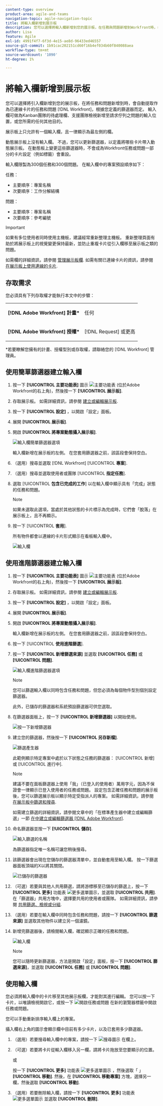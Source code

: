 ```yaml
---
content-type: overview
product-area: agile-and-teams
navigation-topic: agile-navigation-topic
title: 將輸入欄新增到展示板
description: 您可以選擇將輸入欄新增到您的展示板，在任務與問題新增到Workfront時，根據您定義的篩選器自動提取作為連線卡片。
author: Lisa
feature: Agile
exl-id: 4991f4f7-6f3d-4e15-ae8d-96433ed46557
source-git-commit: 1b91cac202151cd60f16b4ef034b60f840088aea
workflow-type: tm+mt
source-wordcount: '1090'
ht-degree: 1%

---
```


# 將輸入欄新增到展示板

您可以選擇將引入欄新增到您的展示板，在將任務和問題新增到時，會自動提取作為已連線卡片的任務和問題 [!DNL Workfront]，根據您定義的篩選器而定。 輸入欄可做為Kanban團隊的待處理欄、支援團隊檢視新增至請求佇列之問題的輸入位置，或您所需的任何其他目的。

展示板上只允許有一個輸入欄，且一律顯示為最左側的欄。

動態展示板上沒有輸入欄。 不過，您可以更新篩選器，以定義將哪些卡片帶入動態展示板。 在動態板上變更這些篩選器時，不會成為Workfront任務或問題一部分的卡片設定（例如標籤）會重設。

輸入欄限製為300個任務和300個問題。 在輸入欄中的專案預設順序如下：

任務：

* 主要順序：專案名稱
* 次要順序：工作分解結構

問題：

* 主要順序：專案名稱
* 次要順序：參考編號

>[!IMPORTANT]
>
>如果有多位使用者同時使用主機板，建議經常重新整理主機板。 重新整理頁面有助於將展示板上的視覺變更保持最新，並防止重複卡片從引入欄移至展示板之類的問題。

如需欄的詳細資訊，請參閱 [管理展示板欄](/help/quicksilver/agile/get-started-with-boards/manage-board-columns.md). 如需有關已連線卡片的資訊，請參閱 [在展示板上使用連線的卡片](/help/quicksilver/agile/get-started-with-boards/connected-cards.md).

## 存取需求

您必須具有下列存取權才能執行本文中的步驟：

<table style="table-layout:auto"> 
 <col> 
 </col> 
 <col> 
 </col> 
 <tbody> 
  <tr> 
   <td role="rowheader"><strong>[!DNL Adobe Workfront] 計畫*</strong></td> 
   <td> <p>任何</p> </td> 
  </tr> 
  <tr> 
   <td role="rowheader"><strong>[!DNL Adobe Workfront] 授權*</strong></td> 
   <td> <p>[!DNL Request] 或更高</p> </td> 
  </tr> 
 </tbody> 
</table>

&#42;若要瞭解您擁有的計畫、授權型別或存取權，請聯絡您的 [!DNL Workfront] 管理員。

## 使用簡單篩選器建立輸入欄

1. 按一下 **[!UICONTROL 主要功能表]** 圖示 ![主要功能表](assets/main-menu-icon.png) (位於Adobe Workfront的右上角)，然後按一下 **[!UICONTROL 展示板]**.
1. 存取展示板。 如需詳細資訊，請參閱 [建立或編輯展示板](../../agile/get-started-with-boards/create-edit-board.md).
1. 按一下 **[!UICONTROL 設定]** ，以開啟「設定」面板。
1. 展開 **[!UICONTROL 展示板]**.
1. 開啟 **[!UICONTROL 將專案動態攝入展示板]**.

   ![輸入欄簡單篩選器選項](assets/intake-column-simple-filters.png)

   輸入欄新增在展示板的左側。 在您套用篩選器之前，該區段會保持空白。

1. （選用）搜尋並選取 [!DNL Workfront] [!UICONTROL **專案**].
1. （選用）搜尋並選取使用者或團隊 [!UICONTROL **指定任務**].
1. 選取 [!UICONTROL **包含已完成的工作**] 以在輸入欄中顯示具有「完成」狀態的任務和問題。

   >[!NOTE]
   >
   >如果未選取此選項，當處於其他狀態的卡片標示為完成時，它們會「脫落」在展示板上，且不再顯示。

1. 按一下 [!UICONTROL **套用**].

   所有物件都會以連線的卡片形式顯示在看板輸入欄中。

   ![輸入欄](assets/intake-column-added3.png)

## 使用進階篩選器建立輸入欄

1. 按一下 **[!UICONTROL 主要功能表]** 圖示 ![主要功能表](assets/main-menu-icon.png) (位於Adobe Workfront的右上角)，然後按一下 **[!UICONTROL 展示板]**.
1. 存取展示板。 如需詳細資訊，請參閱 [建立或編輯展示板](../../agile/get-started-with-boards/create-edit-board.md).
1. 按一下 **[!UICONTROL 設定]** ，以開啟「設定」面板。
1. 展開 **[!UICONTROL 展示板]**.
1. 開啟 **[!UICONTROL 將專案動態攝入展示板]**.

   輸入欄新增在展示板的左側。 在您套用篩選器之前，該區段會保持空白。

1. 按一下 [!UICONTROL **使用進階篩選**].
1. 按一下 **[!UICONTROL 新增篩選來源]** 並選取 **[!UICONTROL 任務]** 或 **[!UICONTROL 問題]**.

   ![輸入欄進階篩選器選項](assets/intake-column-advanced-filters1.png)

   >[!NOTE]
   >
   >您可以篩選輸入欄以同時包含任務和問題，但您必須為每個物件型別個別設定篩選器。
   >
   >此外，已儲存的篩選器和系統預設篩選器可供您選取。

1. 在篩選器面板上，按一下 **[!UICONTROL 新增篩選器]** 以開始使用。

   ![按一下新增篩選器](assets/intake-filter-dialog5.png)

1. 建立您的篩選器，然後按一下 **[!UICONTROL 另存新檔]**.

   ![篩選產生器](assets/intake-filter-dialog6.png)

   此範例顯示特定專案中處於以下狀態之任務的篩選器： [!UICONTROL 新增] 或 [!UICONTROL 進行中].

   >[!NOTE]
   >
   >建議不要在面板篩選器上使用「我」（已登入的使用者）萬用字元，因為不保證會一律顯示已登入使用者的任務或問題。 設定包含正確任務和問題的展示板後，您可以篩選展示板以顯示特定受指派人的專案。 如需詳細資訊，請參閱 [在展示板中篩選和搜尋](/help/quicksilver/agile/get-started-with-boards/filter-search-in-board.md).

   如需建立篩選的詳細資訊，請參閱文章中的「在標準產生器中建立或編輯篩選」一節 [在中建立或編輯篩選器 [!DNL Adobe Workfront]](/help/quicksilver/reports-and-dashboards/reports/reporting-elements/create-filters.md).

1. 命名篩選器並按一下 **[!UICONTROL 儲存]**.

   ![輸入篩選的名稱](assets/intake-filter-dialog7.png)

   為篩選器指定唯一名稱可讓您稍後搜尋。

1. 該篩選器會出現在您儲存的篩選器清單中，並自動套用至輸入欄。 按一下篩選器面板頂端的X以將其關閉。

   ![已儲存的篩選器](assets/intake-filter-dialog8.png)

1. （可選）若要與其他人共用篩選，請將游標移至已儲存的篩選上，按一下 **[!UICONTROL 更多]** 功能表 ![更多選單圖示](assets/more-icon-spectrum.png)，並選取 **[!UICONTROL 共用]**. 在「篩選器」共用方塊中，選擇要共用的使用者或團隊。 如需詳細資訊，請參閱 [共用篩選、檢視或分組](/help/quicksilver/reports-and-dashboards/reports/reporting-elements/share-filter-view-grouping.md).
1. （選用）若要在輸入欄中同時包含任務和問題，請按一下 **[!UICONTROL 篩選來源]** 並選取其他物件以建立另一個濾鏡。
1. 新增完篩選器後，請檢閱輸入欄，確認顯示正確的任務和問題。

   ![輸入欄](assets/intake-column-added3.png)

   >[!NOTE]
   >
   >您可以隨時更新篩選器，方法是開啟「設定」面板，按一下 **[!UICONTROL 篩選來源]**，並選取 **[!UICONTROL 任務]** 或 **[!UICONTROL 問題]**.

## 使用輸入欄

您必須將輸入欄中的卡片移至其他展示板欄，才能對其進行編輯。 您可以按一下卡片，以唯讀檢視開啟它，或按一下 ![開啟任務或問題](assets/boards-launch-icon.png) 在新的瀏覽器標籤中開啟任務或問題。

您可以手動重新排序輸入欄上的專案。

攝入欄右上角的圖示會顯示欄中目前有多少卡片，以及已套用多少篩選器。

1. （選用）若要搜尋輸入欄中的專案，請按一下 ![搜尋圖示](assets/search-icon.png) 在欄上。
1. （可選）若要將卡片從輸入欄移入另一欄，請將卡片拖放至您要顯示的位置。

   或

   按一下 **[!UICONTROL 更多]** 功能表 ![更多選單圖示](assets/more-icon-spectrum.png) ，然後選取「 」 **[!UICONTROL 移動]**. 然後，在 **[!UICONTROL 移動專案]** 方塊，選擇另一欄，然後選取 **[!UICONTROL 移動]**.

1. （選用）若要刪除輸入欄，請按一下 **[!UICONTROL 更多]** 功能表 ![更多選單圖示](assets/more-icon-spectrum.png) 並選取 **[!UICONTROL 刪除]**.

